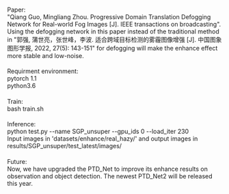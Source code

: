 ####
Paper:  
"Qiang Guo, Mingliang Zhou. Progressive Domain Translation Defogging Network for Real-world Fog Images [J]. IEEE transactions on broadcasting". Using the defogging network in this paper instead of the traditional method in "郭强, 蒲世亮，张世峰，李波. 适合跨域目标检测的雾霾图像增强 [J]. 中国图象图形学报, 2022, 27(5): 143-151" for defogging will make the enhance effect more stable and low-noise.  

####
Requirment environment:  
pytorch 1.1   
python3.6  

####
Train:  
bash train.sh  

####
Inference:  
python test.py --name SGP_unsuper --gpu_ids 0 --load_iter 230  
Input images in 'datasets/enhance/real_hazy/' and output images in results/SGP_unsuper/test_latest/images/ 

####
Future:  
Now, we have upgraded the PTD_Net to improve its enhance results on observation and object detection. The newest PTD_Net2 will be released this year. 
